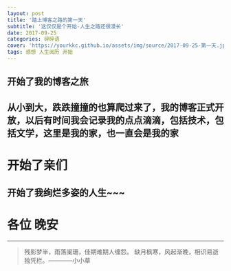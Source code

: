 ```yaml
---
layout: post
title: '踏上博客之路的第一天'
subtitle: '这仅仅是个开始-人生之路还很漫长'
date: 2017-09-25
categories: 碎碎语
cover: 'https://yourkkc.github.io/assets/img/source/2017-09-25-第一天.jpg'
tags: 感想 人生阅历 开始
---
```


## 开始了我的博客之旅
##     从小到大，跌跌撞撞的也算爬过来了，我的博客正式开放，以后有时间我会记录我的点点滴滴，包括技术，包括文学，这里是我的家，也一直会是我的家
    
    
# 开始了亲们
## 开始了我绚烂多姿的人生~~~

# 各位 晚安   

---
> 残影梦半，雨落阑珊，佳期难期人缠怨。
> 缺月枫寒，风起渐晚，相识易逝独凭栏。————小小草